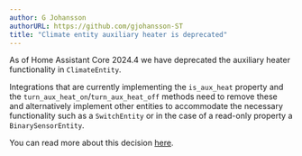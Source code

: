 ```yaml
---
author: G Johansson
authorURL: https://github.com/gjohansson-ST
title: "Climate entity auxiliary heater is deprecated"
---
```


As of Home Assistant Core 2024.4 we have deprecated the auxiliary heater functionality in `ClimateEntity`.

Integrations that are currently implementing the `is_aux_heat` property and the `turn_aux_heat_on`/`turn_aux_heat_off` methods need to remove these and alternatively implement other entities to accommodate the necessary functionality such as a `SwitchEntity` or in the case of a read-only property a `BinarySensorEntity`.

You can read more about this decision [here](https://github.com/home-assistant/architecture/discussions/932).